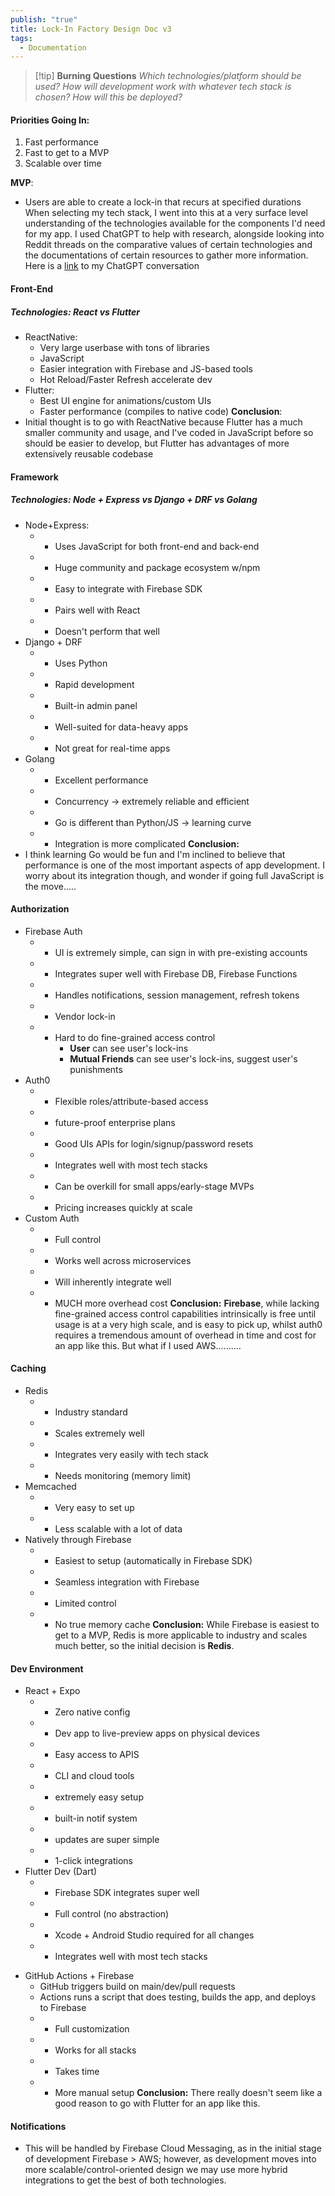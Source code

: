 ```yaml
---
publish: "true"
title: Lock-In Factory Design Doc v3
tags:
  - Documentation
---
```

> [!tip] **Burning Questions**
> *Which technologies/platform should be used?*
> *How will development work with whatever tech stack is chosen?*
> *How will this be deployed?*

#### Priorities Going In:
1. Fast performance
2. Fast to get to a MVP
3. Scalable over time

**MVP**: 
- Users are able to create a lock-in that recurs at specified durations
When selecting my tech stack, I went into this at a very surface level understanding of the technologies available for the components I'd need for my app. I used ChatGPT to help with research, alongside looking into Reddit threads on the comparative values of certain technologies and the documentations of certain resources to gather more information. Here is a [link](https://chatgpt.com/c/683ce832-d864-8011-9073-c17d535a98f1) to my ChatGPT conversation
#### Front-End
##### Technologies: React vs Flutter
-  ReactNative:
	- Very large userbase with tons of libraries
	-  JavaScript
	- Easier integration with Firebase and JS-based tools
	- Hot Reload/Faster Refresh accelerate dev
- Flutter:
	- Best UI engine for animations/custom UIs
	- Faster performance (compiles to native code)
**Conclusion**:
- Initial thought is to go with ReactNative because Flutter has a much smaller community and usage, and I've coded in JavaScript before so should be easier to develop, but Flutter has advantages of more extensively reusable codebase
#### Framework

##### Technologies: Node + Express vs Django + DRF vs Golang
- Node+Express:
	- + Uses JavaScript for both front-end and back-end
	- + Huge community and package ecosystem w/npm
	- + Easy to integrate with Firebase SDK
	- + Pairs well with React
	-  - Doesn't perform that well
- Django + DRF
	- + Uses Python
	- + Rapid development
	- + Built-in admin panel
	- + Well-suited for data-heavy apps
	-  - Not great for real-time apps
- Golang
	- + Excellent performance
	- + Concurrency -> extremely reliable and efficient
	- - Go is different than Python/JS -> learning curve
	- - Integration is more complicated
**Conclusion:**
- I think learning Go would be fun and I'm inclined to believe that performance is one of the most important aspects of app development. I worry about its integration though, and wonder if going full JavaScript is the move.....
#### Authorization
- Firebase Auth
	- + UI is extremely simple, can sign in with pre-existing accounts
	- + Integrates super well with Firebase DB, Firebase Functions
	- + Handles notifications, session management, refresh tokens
	- - Vendor lock-in
	- - Hard to do fine-grained access control
		- **User** can see user's lock-ins
		- **Mutual Friends** can see user's lock-ins, suggest user's punishments
- Auth0
	- + Flexible roles/attribute-based access
	- + future-proof enterprise plans
	- + Good UIs APIs for login/signup/password resets
	- + Integrates well with most tech stacks
	- - Can be overkill for small apps/early-stage MVPs
	- - Pricing increases quickly at scale
- Custom Auth
	- + Full control
	- + Works well across microservices
	- + Will inherently integrate well
	- - MUCH more overhead cost
**Conclusion:**
**Firebase**, while lacking fine-grained access control capabilities intrinsically is free until usage is at a very high scale, and is easy to pick up, whilst auth0 requires a tremendous amount of overhead in time and cost for an app like this. But what if I used AWS..........
#### Caching
- Redis
	- + Industry standard
	- + Scales extremely well
	- + Integrates very easily with tech stack
	-  - Needs monitoring (memory limit)
- Memcached
	- + Very easy to set up
	-  - Less scalable with a lot of data
- Natively through Firebase
	- + Easiest to setup (automatically in Firebase SDK)
	- + Seamless integration with Firebase
	-  - Limited control
	-  - No true memory cache
**Conclusion:**
While Firebase is easiest to get to a MVP, Redis is more applicable to industry and scales much better, so the initial decision is **Redis**.
#### Dev Environment
- React + Expo
	- + Zero native config
	- + Dev app to live-preview apps on physical devices
	- + Easy access to APIS
	- + CLI and cloud tools
	- + extremely easy setup
	- + built-in notif system
	- + updates are super simple
	- + 1-click integrations
- Flutter Dev (Dart)
	- + Firebase SDK integrates super well
	- + Full control (no abstraction)
	- - Xcode + Android Studio required for all changes
	- + Integrates well with most tech stacks
+ GitHub Actions + Firebase
	+ GitHub triggers build on main/dev/pull requests
	+ Actions runs a script that does testing, builds the app, and deploys to Firebase
	+ + Full customization
	+ + Works for all stacks
	+ - Takes time
	+ - More manual setup
**Conclusion:**
There really doesn't seem like a good reason to go with Flutter for an app like this.

#### Notifications
- This will be handled by Firebase Cloud Messaging, as in the initial stage of development Firebase > AWS; however, as development moves into more scalable/control-oriented design we may use more hybrid integrations to get the best of both technologies.